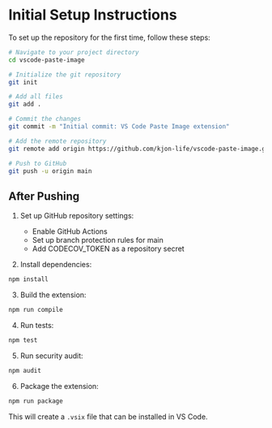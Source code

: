 # Initial Setup Instructions

To set up the repository for the first time, follow these steps:

```bash
# Navigate to your project directory
cd vscode-paste-image

# Initialize the git repository
git init

# Add all files
git add .

# Commit the changes
git commit -m "Initial commit: VS Code Paste Image extension"

# Add the remote repository
git remote add origin https://github.com/kjon-life/vscode-paste-image.git

# Push to GitHub
git push -u origin main
```

## After Pushing

1. Set up GitHub repository settings:
   - Enable GitHub Actions
   - Set up branch protection rules for main
   - Add CODECOV_TOKEN as a repository secret

2. Install dependencies:
```bash
npm install
```

3. Build the extension:
```bash
npm run compile
```

4. Run tests:
```bash
npm test
```

5. Run security audit:
```bash
npm audit
```

6. Package the extension:
```bash
npm run package
```

This will create a `.vsix` file that can be installed in VS Code.
